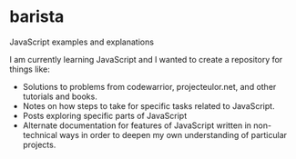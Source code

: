 # barista
JavaScript examples and explanations

I am currently learning JavaScript and I wanted to create a repository for things like:
* Solutions to problems from codewarrior, projecteulor.net, and other tutorials and books.
* Notes on how steps to take for specific tasks related to JavaScript.
* Posts exploring specific parts of JavaScript
* Alternate documentation for features of JavaScript written in non-technical ways in order to deepen my own understanding of particular projects.
